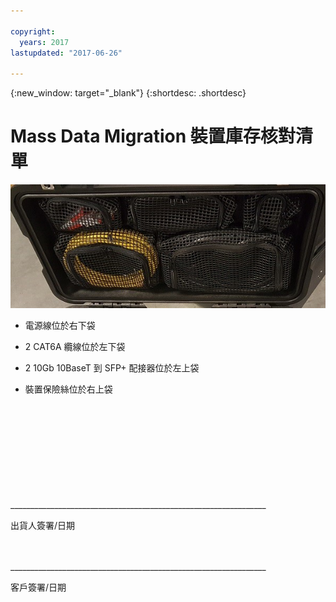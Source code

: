```yaml
---

copyright:
  years: 2017
lastupdated: "2017-06-26"

---
```

{:new_window: target="_blank"}
{:shortdesc: .shortdesc}

# Mass Data Migration 裝置庫存核對清單


![Mass Data Migration 裝置庫存](/images/MDMDeviceInventory.png)

-	電源線位於右下袋

-	2 CAT6A 纜線位於左下袋

-	2 10Gb 10BaseT 到 SFP+ 配接器位於左上袋

-	裝置保險絲位於右上袋

   
   
</br> 
</br> 
</br> 
</br> 
</br> 
</br> 
</br> 
</br> 
</hr>    
</br> 
________________________________________________________________ 

出貨人簽署/日期


</br> 
</hr>
</br> 
________________________________________________________________ 

客戶簽署/日期
